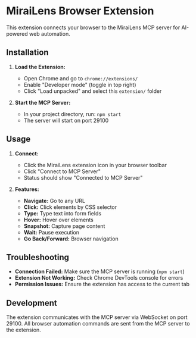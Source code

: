# MiraiLens Browser Extension

This extension connects your browser to the MiraiLens MCP server for AI-powered web automation.

## Installation

1. **Load the Extension:**
   - Open Chrome and go to `chrome://extensions/`
   - Enable "Developer mode" (toggle in top right)
   - Click "Load unpacked" and select this `extension/` folder

2. **Start the MCP Server:**
   - In your project directory, run: `npm start`
   - The server will start on port 29100

## Usage

1. **Connect:**
   - Click the MiraiLens extension icon in your browser toolbar
   - Click "Connect to MCP Server"
   - Status should show "Connected to MCP Server"

2. **Features:**
   - **Navigate:** Go to any URL
   - **Click:** Click elements by CSS selector
   - **Type:** Type text into form fields
   - **Hover:** Hover over elements
   - **Snapshot:** Capture page content
   - **Wait:** Pause execution
   - **Go Back/Forward:** Browser navigation

## Troubleshooting

- **Connection Failed:** Make sure the MCP server is running (`npm start`)
- **Extension Not Working:** Check Chrome DevTools console for errors
- **Permission Issues:** Ensure the extension has access to the current tab

## Development

The extension communicates with the MCP server via WebSocket on port 29100. All browser automation commands are sent from the MCP server to the extension.

